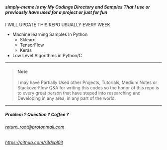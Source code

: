 ##### simply-meme is my My Codings Directory and Samples That I use or previously have used for a project or just for fun 
I WILL UPDATE THIS REPO USUALLY EVERY WEEK 

- Machine learning Samples In Python
    - Sklearn
    - TensorFlow
    - Keras
- Low Level Algorithms in Python/C 


---
> #### Note 
>I may have Partially Used other Projects, Tutorials, Medium Notes or StackoverFlow Q&A for
>writing this codes so the honor of this repo is to every great person that have steped into researching 
>and Developing in any area, in any part of the world. 
---
##### Problem ? Question ? Coffee ? 
###### return_root@protonmail.com
###### https://github.com/r3dxpl0it
